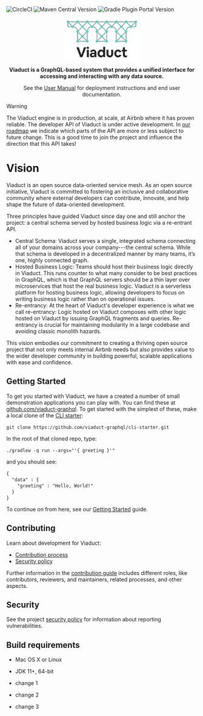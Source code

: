![CircleCI](https://img.shields.io/circleci/build/github/airbnb/viaduct)
![Maven Central Version](https://img.shields.io/maven-central/v/com.airbnb.viaduct/bom)
![Gradle Plugin Portal Version](https://img.shields.io/gradle-plugin-portal/v/com.airbnb.viaduct.application-gradle-plugin)

<p align="center">
  <a href="https://airbnb.io/viaduct">
    <img src=".github/viaduct_logo.jpg" alt="Viaduct logo" width="200">
  </a>
</p>
<p align="center">
    <b>Viaduct is a GraphQL-based system that provides a unified interface for accessing and interacting with any data source.</b>
</p>
<p align="center">
    See the <a href="https://airbnb.io/viaduct/docs/">User Manual</a> for deployment instructions and end user documentation.
</p>


> [!WARNING]
> The Viaduct engine is in production, at scale, at Airbnb where it has proven reliable. The developer API of Viaduct is under active development. In [our roadmap](https://airbnb.io/viaduct/roadmap) we indicate which parts of the API are more or less subject to future change.  This is a good time to join the project and influence the direction that this API takes!

# Vision

Viaduct is an open source data-oriented service mesh. As an open source initiative, Viaduct is committed to fostering an inclusive and collaborative community where external developers can contribute, innovate, and help shape the future of data-oriented development.

Three principles have guided Viaduct since day one and still anchor the project: a central schema served by hosted business logic via a re-entrant API.
* Central Schema: Viaduct serves a single, integrated schema connecting all of your domains across your company---the central schema.  While that schema is developed in a decentralized manner by many teams, it’s one, highly connected graph.
* Hosted Business Logic: Teams should host their business logic directly in Viaduct.  This runs counter to what many consider to be best practices in GraphQL, which is that GraphQL servers should be a thin layer over microservices that host the real business logic.  Viaduct is a serverless platform for hosting business logic, allowing developers to focus on writing business logic rather than on operational issues.
* Re-entrancy: At the heart of Viaduct's developer experience is what we call re-entrancy: Logic hosted on Viaduct composes with other logic hosted on Viaduct by issuing GraphQL fragments and queries.  Re-entrancy is crucial for maintaining modularity in a large codebase and avoiding classic monolith hazards.

This vision embodies our commitment to creating a thriving open source project that not only meets internal Airbnb needs but also provides value to the wider developer community in building powerful, scalable applications with ease and confidence.

## Getting Started

To get you started with Viaduct, we have a created a number of small demonstration applications you can play with.  You can find these at [github.com/viaduct-graphql](https://github.com/viaduct-graphql).  To get started with the simplest of these, make a local clone of the [CLI starter](https://github.com/viaduct-graphql/cli-starter):

```shell
git clone https://github.com/viaduct-graphql/cli-starter.git
```

In the root of that cloned repo, type:

```shell
./gradlew -q run --args="'{ greeting }'"
```

and you should see:

```shell
{
  "data" : {
    "greeting" : "Hello, World!"
  }
}
```

To continue on from here, see our [Getting Started](https://airbnb.io/viaduct/docs/getting_started/) guide.

## Contributing

Learn about development for Viaduct:

* [Contribution process](CONTRIBUTING.md)
* [Security policy](SECURITY.md)

Further information in the [contribution guide](CONTRIBUTING.md) includes different roles, like contributors, reviewers, and maintainers, related processes, and other aspects.

## Security

See the project [security policy](SECURITY.md) for
information about reporting vulnerabilities.

## Build requirements

* Mac OS X or Linux
* JDK 11+, 64-bit

* change 1
* change 2
* change 3
